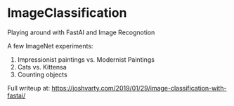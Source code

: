 # ImageClassification
Playing around with FastAI and Image Recognotion

A few ImageNet experiments:

1. Impressionist paintings vs. Modernist Paintings
2. Cats vs. Kittensa
3. Counting objects

Full writeup at: https://joshvarty.com/2019/01/29/image-classification-with-fastai/
